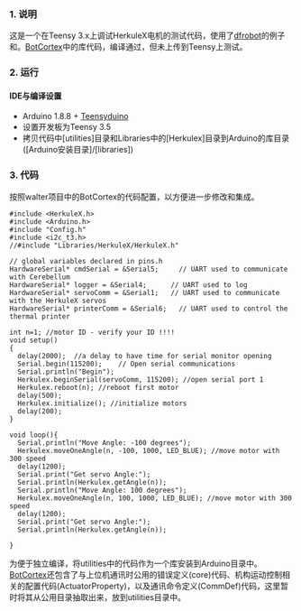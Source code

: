 ### 1. 说明
这是一个在Teensy 3.x上调试HerkuleX电机的测试代码，使用了[dfrobot](https://www.dfrobot.com/wiki/index.php/Herkulex_DRS-0101_SKU:SER0032)的例子和。[BotCortex](https://github.com/jochenalt/Walter/tree/master/code/BotCortex)中的库代码，编译通过，但未上传到Teensy上测试。

### 2. 运行
#### IDE与编译设置
* Arduino 1.8.8 + [Teensyduino](https://www.pjrc.com/teensy/teensyduino.html)
* 设置开发板为Teensy 3.5
* 拷贝代码中[utilities]目录和Libraries中的[Herkulex]目录到Arduino的库目录([Arduino安装目录]/[libraries])

### 3. 代码
按照walter项目中的BotCortex的代码配置，以方便进一步修改和集成。

```
#include <HerkuleX.h>
#include <Arduino.h>
#include "Config.h"
#include <i2c_t3.h>
//#include "Libraries/HerkuleX/HerkuleX.h"

// global variables declared in pins.h
HardwareSerial* cmdSerial = &Serial5;     // UART used to communicate with Cerebellum
HardwareSerial* logger = &Serial4;      // UART used to log
HardwareSerial* servoComm = &Serial1;   // UART used to communicate with the HerkuleX servos
HardwareSerial* printerComm = &Serial6;   // UART used to control the thermal printer

int n=1; //motor ID - verify your ID !!!!
void setup()  
{
  delay(2000);  //a delay to have time for serial monitor opening
  Serial.begin(115200);    // Open serial communications
  Serial.println("Begin");
  Herkulex.beginSerial(servoComm, 115200); //open serial port 1 
  Herkulex.reboot(n); //reboot first motor
  delay(500);   
  Herkulex.initialize(); //initialize motors
  delay(200);  
}

void loop(){
  Serial.println("Move Angle: -100 degrees");
  Herkulex.moveOneAngle(n, -100, 1000, LED_BLUE); //move motor with 300 speed  
  delay(1200);
  Serial.print("Get servo Angle:");
  Serial.println(Herkulex.getAngle(n));
  Serial.println("Move Angle: 100 degrees");
  Herkulex.moveOneAngle(n, 100, 1000, LED_BLUE); //move motor with 300 speed  
  delay(1200);
  Serial.print("Get servo Angle:");
  Serial.println(Herkulex.getAngle(n));
  
}

```

为便于独立编译，将utilities中的代码作为一个库安装到Arduino目录中。[BotCortex](https://github.com/jochenalt/Walter/tree/master/code/BotCortex)还包含了与上位机通讯时公用的错误定义(core)代码、机构运动控制相关的配置代码(ActuatorProperty)，以及通讯命令定义(CommDef)代码，这里暂时将其从公用目录抽取出来，放到utilities目录中。